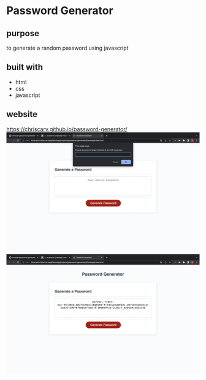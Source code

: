 # Password Generator
## purpose
to generate a random password using javascript

## built with 
* html
* css
* javascript

## website
https://chriscarv.github.io/password-generator/
![html](/assets/img/app.png)
![html](/assets/img/app-2.png)